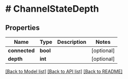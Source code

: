 # # ChannelStateDepth

## Properties

Name | Type | Description | Notes
------------ | ------------- | ------------- | -------------
**connected** | **bool** |  | [optional]
**depth** | **int** |  | [optional]

[[Back to Model list]](../../README.md#models) [[Back to API list]](../../README.md#endpoints) [[Back to README]](../../README.md)
